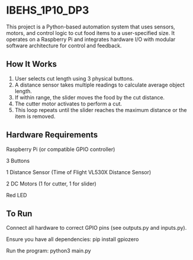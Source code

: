 # IBEHS_1P10_DP3
This project is a Python-based automation system that uses sensors, motors, and control logic to cut food items to a user-specified size. It operates on a Raspberry Pi and integrates hardware I/O with modular software architecture for control and feedback.

## How It Works
1. User selects cut length using 3 physical buttons.
2. A distance sensor takes multiple readings to calculate average object length.
3. If within range, the slider moves the food by the cut distance.
4. The cutter motor activates to perform a cut.
5. This loop repeats until the slider reaches the maximum distance or the item is removed.

## Hardware Requirements
Raspberry Pi (or compatible GPIO controller)

3 Buttons

1 Distance Sensor (Time of Flight VL530X Distance Sensor)

2 DC Motors (1 for cutter, 1 for slider)

Red LED

## To Run
Connect all hardware to correct GPIO pins (see outputs.py and inputs.py).

Ensure you have all dependencies:
pip install gpiozero

Run the program:
python3 main.py